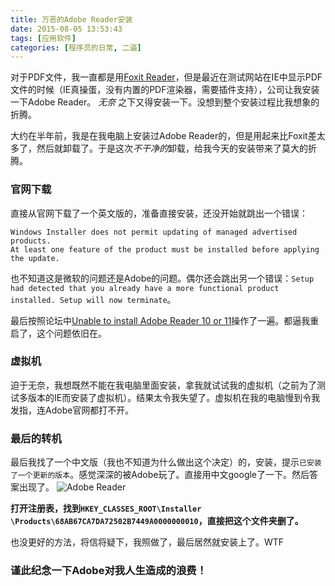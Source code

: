 ```yaml
---
title: 万恶的Adobe Reader安装
date: 2015-08-05 13:53:43
tags: [应用软件]
categories: [程序员的日常, 二逼]
---
```

对于PDF文件，我一直都是用[Foxit Reader](https://www.foxitsoftware.com/products/pdf-reader/)，但是最近在测试网站在IE中显示PDF文件的时候（IE真操蛋，没有内置的PDF渲染器，需要插件支持），公司让我安装一下Adobe Reader。
*无奈* 之下又得安装一下。没想到整个安装过程比我想象的折腾。

<!-- more -->
大约在半年前，我是在我电脑上安装过Adobe Reader的，但是用起来比Foxit差太多了，然后就卸载了。于是这次*不干净的*卸载，给我今天的安装带来了莫大的折腾。

### 官网下载
直接从官网下载了一个英文版的，准备直接安装，还没开始就跳出一个错误：
```
Windows Installer does not permit updating of managed advertised products.
At least one feature of the product must be installed before applying the update.
```

也不知道这是微软的问题还是Adobe的问题。偶尔还会跳出另一个错误：`Setup had detected that you already have a more functional product installed. Setup will now terminate`。

最后按照论坛中[Unable to install Adobe Reader 10 or 11](https://forums.adobe.com/message/6571183#6571183)操作了一遍。都逼我重启了，这个问题依旧在。

### 虚拟机
迫于无奈，我想既然不能在我电脑里面安装，拿我就试试我的虚拟机（之前为了测试多版本的IE而安装了虚拟机）。结果太令我失望了。虚拟机在我的电脑慢到令我发指，连Adobe官网都打不开。

### 最后的转机
最后我找了一个中文版（我也不知道为什么做出这个决定）的，安装，提示`已安装了一个更新的版本`。感觉深深的被Adobe玩了。直接用中文google了一下。然后答案出现了。
![Adobe Reader](/img/blog/sw/adobe-reg.png "Adobe Reader")

**打开注册表，找到`HKEY_CLASSES_ROOT\Installer \Products\68AB67CA7DA72502B7449A0000000010`，直接把这个文件夹删了。**

也没更好的方法，将信将疑下，我照做了，最后居然就安装上了。WTF

### 谨此纪念一下Adobe对我人生造成的浪费！
